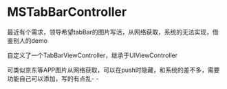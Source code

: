 # MSTabBarController
最近有个需求，领导希望tabBar的图片写活，从网络获取，系统的无法实现，借鉴别人的demo

自定义了一个TabBarViewController，继承于UIViewController

可类似京东等APP图片从网络获取，可以在push时隐藏，和系统的差不多，需要功能自己可以添加，写的有点乱- -
